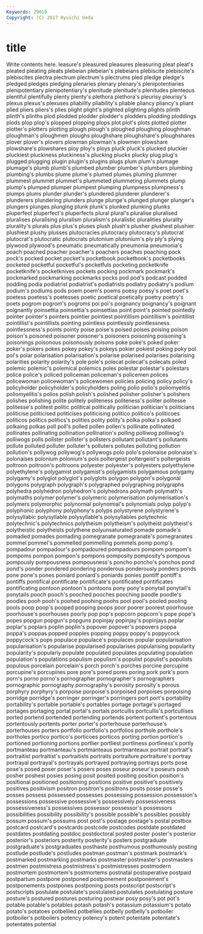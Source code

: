 ```yaml
---
Keywords: 29019 
Copyright: (C) 2017 Ryuichi Ueda
---
```


# title

Write contents here.
leasure's pleasured pleasures pleasuring
pleat pleat's pleated pleating pleats plebeian plebeian's plebeians plebiscite plebiscite's
plebiscites plectra plectrum plectrum's plectrums pled pledge pledge's pledged pledges
pledging plenaries plenary plenary's plenipotentiaries plenipotentiary plenipotentiary's plenitude plenitude's plenitudes
plenteous plentiful plentifully plenty plenty's plethora plethora's pleurisy pleurisy's plexus
plexus's plexuses pliability pliability's pliable pliancy pliancy's pliant plied pliers
pliers's plies plight plight's plighted plighting plights plinth plinth's plinths
plod plodded plodder plodder's plodders plodding ploddings plods plop plop's
plopped plopping plops plot plot's plots plotted plotter plotter's plotters
plotting plough plough's ploughed ploughing ploughman ploughman's ploughmen ploughs ploughshare
ploughshare's ploughshares plover plover's plovers plowman plowman's plowmen plowshare plowshare's
plowshares ploy ploy's ploys pluck pluck's plucked pluckier pluckiest pluckiness
pluckiness's plucking plucks plucky plug plug's plugged plugging plugin plugin's
plugins plugs plum plum's plumage plumage's plumb plumb's plumbed plumber
plumber's plumbers plumbing plumbing's plumbs plume plume's plumed plumes pluming
plummer plummest plummet plummet's plummeted plummeting plummets plump plump's plumped
plumper plumpest plumping plumpness plumpness's plumps plums plunder plunder's plundered
plunderer plunderer's plunderers plundering plunders plunge plunge's plunged plunger plunger's
plungers plunges plunging plunk plunk's plunked plunking plunks pluperfect pluperfect's
pluperfects plural plural's pluralise pluralised pluralises pluralising pluralism pluralism's pluralistic
pluralities plurality plurality's plurals plus plus's pluses plush plush's plusher
plushest plushier plushiest plushy plusses plutocracies plutocracy plutocracy's plutocrat plutocrat's
plutocratic plutocrats plutonium plutonium's ply ply's plying plywood plywood's pneumatic
pneumatically pneumonia pneumonia's poach poached poacher poacher's poachers poaches poaching
pock pock's pocked pocket pocket's pocketbook pocketbook's pocketbooks pocketed pocketful
pocketful's pocketfuls pocketing pocketknife pocketknife's pocketknives pockets pocking pockmark pockmark's
pockmarked pockmarking pockmarks pocks pod pod's podcast podded podding podia
podiatrist podiatrist's podiatrists podiatry podiatry's podium podium's podiums pods poem
poem's poems poesy poesy's poet poet's poetess poetess's poetesses poetic
poetical poetically poetry poetry's poets pogrom pogrom's pogroms poi poi's
poignancy poignancy's poignant poignantly poinsettia poinsettia's poinsettias point point's pointed
pointedly pointer pointer's pointers pointier pointiest pointillism pointillism's pointillist pointillist's
pointillists pointing pointless pointlessly pointlessness pointlessness's points pointy poise poise's
poised poises poising poison poison's poisoned poisoner poisoner's poisoners poisoning
poisoning's poisonings poisonous poisonously poisons poke poke's poked poker poker's
pokers pokes pokey pokey's pokeys pokier pokiest poking poky pol
pol's polar polarisation polarisation's polarise polarised polarises polarising polarities polarity
polarity's pole pole's polecat polecat's polecats poled polemic polemic's polemical
polemics poles polestar polestar's polestars police police's policed policeman policeman's
policemen polices policewoman policewoman's policewomen policies policing policy policy's policyholder
policyholder's policyholders poling polio polio's poliomyelitis poliomyelitis's polios polish polish's
polished polisher polisher's polishers polishes polishing polite politely politeness politeness's
politer politesse politesse's politest politic political politically politician politician's politicians
politicise politicised politicises politicising politico politico's politicoes politicos politics politics's
polities polity polity's polka polka's polkaed polkaing polkas poll poll's
polled pollen pollen's pollinate pollinated pollinates pollinating pollination pollination's polling
polliwog polliwog's polliwogs polls pollster pollster's pollsters pollutant pollutant's pollutants
pollute polluted polluter polluter's polluters pollutes polluting pollution pollution's pollywog
pollywog's pollywogs polo polo's polonaise polonaise's polonaises polonium polonium's pols
poltergeist poltergeist's poltergeists poltroon poltroon's poltroons polyester polyester's polyesters polyethylene
polyethylene's polygamist polygamist's polygamists polygamous polygamy polygamy's polyglot polyglot's polyglots
polygon polygon's polygonal polygons polygraph polygraph's polygraphed polygraphing polygraphs polyhedra
polyhedron polyhedron's polyhedrons polymath polymath's polymaths polymer polymer's polymeric polymerisation
polymerisation's polymers polymorphic polynomial polynomial's polynomials polyp polyp's polyphonic polyphony
polyphony's polyps polystyrene polystyrene's polysyllabic polysyllable polysyllable's polysyllables polytechnic polytechnic's
polytechnics polytheism polytheism's polytheist polytheist's polytheistic polytheists polythene polyunsaturated pomade
pomade's pomaded pomades pomading pomegranate pomegranate's pomegranates pommel pommel's pommelled
pommelling pommels pomp pomp's pompadour pompadour's pompadoured pompadours pompom pompom's
pompoms pompon pompon's pompons pomposity pomposity's pompous pompously pompousness pompousness's
poncho poncho's ponchos pond pond's ponder pondered pondering ponderous ponderously
ponders ponds pone pone's pones poniard poniard's poniards ponies pontiff
pontiff's pontiffs pontifical pontificate pontificate's pontificated pontificates pontificating pontoon pontoon's
pontoons pony pony's ponytail ponytail's ponytails pooch pooch's pooched pooches
pooching poodle poodle's poodles pooh pooh's poohed poohing poohs pool
pool's pooled pooling pools poop poop's pooped pooping poops poor
poorer poorest poorhouse poorhouse's poorhouses poorly pop pop's popcorn popcorn's
pope pope's popes popgun popgun's popguns popinjay popinjay's popinjays poplar
poplar's poplars poplin poplin's popover popover's popovers poppa poppa's poppas
popped poppies popping poppy poppy's poppycock poppycock's pops populace populace's
populaces popular popularisation popularisation's popularise popularised popularises popularising popularity popularity's
popularly populate populated populates populating population population's populations populism populism's
populist populist's populists populous porcelain porcelain's porch porch's porches porcine
porcupine porcupine's porcupines pore pore's pored pores poring pork pork's
porn porn's porno porno's pornographer pornographer's pornographers pornographic pornography pornography's
porosity porosity's porous porphyry porphyry's porpoise porpoise's porpoised porpoises porpoising
porridge porridge's porringer porringer's porringers port port's portability portability's portable
portable's portables portage portage's portaged portages portaging portal portal's portals
portcullis portcullis's portcullises ported portend portended portending portends portent portent's
portentous portentously portents porter porter's porterhouse porterhouse's porterhouses porters portfolio
portfolio's portfolios porthole porthole's portholes portico portico's porticoes porticos porting
portion portion's portioned portioning portions portlier portliest portliness portliness's portly
portmanteau portmanteau's portmanteaus portmanteaux portrait portrait's portraitist portraitist's portraitists portraits
portraiture portraiture's portray portrayal portrayal's portrayals portrayed portraying portrays ports
pose pose's posed poser poser's posers poses poseur poseur's poseurs
posh posher poshest posies posing posit posited positing position position's
positional positioned positioning positions positive positive's positively positives positivism positron
positron's positrons posits posse posse's posses possess possessed possesses possessing
possession possession's possessions possessive possessive's possessively possessiveness possessiveness's possessives possessor
possessor's possessors possibilities possibility possibility's possible possible's possibles possibly possum
possum's possums post post's postage postage's postal postbox postcard postcard's
postcards postcode postcodes postdate postdated postdates postdating postdoc postdoctoral posted
poster poster's posterior posterior's posteriors posterity posterity's posters postgraduate postgraduate's
postgraduates posthaste posthumous posthumously posting postlude postlude's postludes postman postman's
postmark postmark's postmarked postmarking postmarks postmaster postmaster's postmasters postmen postmistress
postmistress's postmistresses postmodern postmortem postmortem's postmortems postnatal postoperative postpaid postpartum
postpone postponed postponement postponement's postponements postpones postponing posts postscript postscript's
postscripts postulate postulate's postulated postulates postulating posture posture's postured postures
posturing postwar posy posy's pot pot's potable potable's potables potash
potash's potassium potassium's potato potato's potatoes potbellied potbellies potbelly potbelly's
potboiler potboiler's potboilers potency potency's potent potentate potentate's potentates potential
